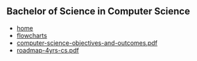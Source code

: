 ## Bachelor of Science in Computer Science

* [home](../)
* [flowcharts](../flowcharts)
* [computer-science-objectives-and-outcomes.pdf](computer-science-objectives-and-outcomes.pdf)
* [roadmap-4yrs-cs.pdf](roadmap-4yrs-cs.pdf)

